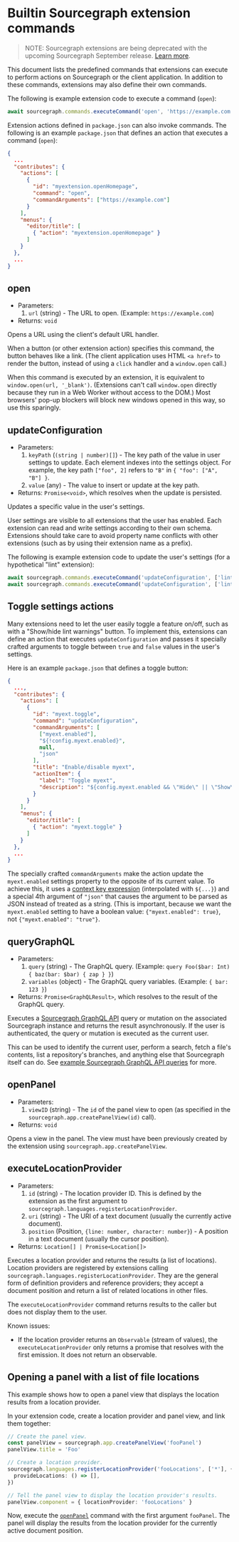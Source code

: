# Builtin Sourcegraph extension commands

> NOTE: Sourcegraph extensions are being deprecated with the upcoming Sourcegraph September release. [Learn more](../deprecation.md).

This document lists the predefined commands that extensions can execute to perform actions on Sourcegraph or the client application. In addition to these commands, extensions may also define their own commands.

The following is example extension code to execute a command (`open`):

```typescript
await sourcegraph.commands.executeCommand('open', 'https://example.com')
```

Extension actions defined in `package.json` can also invoke commands. The following is an example `package.json` that defines an action that executes a command (`open`):

``` json
{
  ...
  "contributes": {
    "actions": [
      {
        "id": "myextension.openHomepage",
        "command": "open",
        "commandArguments": ["https://example.com"]
      }
    ],
    "menus": {
      "editor/title": [
        { "action": "myextension.openHomepage" }
      ]
    }
  },
  ...
}
```

## open

- Parameters:
  1. `url` (string) - The URL to open. (Example: `https://example.com`)
- Returns: `void`

Opens a URL using the client's default URL handler.

When a button (or other extension action) specifies this command, the button behaves like a link. (The client application uses HTML `<a href>` to render the button, instead of using a `click` handler and a `window.open` call.)

When this command is executed by an extension, it is equivalent to `window.open(url, '_blank')`. (Extensions can't call `window.open` directly because they run in a Web Worker without access to the DOM.) Most browsers' pop-up blockers will block new windows opened in this way, so use this sparingly.

## updateConfiguration

- Parameters:
  1. `keyPath` (`(string | number)[]`) - The key path of the value in user settings to update. Each element indexes into the settings object. For example, the key path `["foo", 2]` refers to `"B"` in `{ "foo": ["A", "B"] }`.
  1. `value` (any) - The value to insert or update at the key path.
- Returns: `Promise<void>`, which resolves when the update is persisted.

Updates a specific value in the user's settings.

User settings are visible to all extensions that the user has enabled. Each extension can read and write settings according to their own schema. Extensions should take care to avoid property name conflicts with other extensions (such as by using their extension name as a prefix).

The following is example extension code to update the user's settings (for a hypothetical "lint" extension):

```typescript
await sourcegraph.commands.executeCommand('updateConfiguration', ['lint.ignoreRules'], ['noSemicolons', 'longLines'])
await sourcegraph.commands.executeCommand('updateConfiguration', ['lint.maxWarnings'], 25)
```

## Toggle settings actions

Many extensions need to let the user easily toggle a feature on/off, such as with a "Show/hide lint warnings" button. To implement this, extensions can define an action that executes `updateConfiguration` and passes it specially crafted arguments to toggle between `true` and `false` values in the user's settings.

Here is an example `package.json` that defines a toggle button:

```json
{
  ...,
  "contributes": {
    "actions": [
      {
        "id": "myext.toggle",
        "command": "updateConfiguration",
        "commandArguments": [
          ["myext.enabled"],
          "${!config.myext.enabled}",
          null,
          "json"
        ],
        "title": "Enable/disable myext",
        "actionItem": {
          "label": "Toggle myext",
          "description": "${config.myext.enabled && \"Hide\" || \"Show\"} myext"
        }
      }
    ],
    "menus": {
      "editor/title": [
        { "action": "myext.toggle" }
      ]
    }
  },
  ...
}
```

The specially crafted `commandArguments` make the action update the `myext.enabled` settings property to the opposite of its current value. To achieve this, it uses a [context key expression](context_key_expressions.md) (interpolated with `${...}`) and a special 4th argument of `"json"` that causes the argument to be parsed as JSON instead of treated as a string. (This is important, because we want the `myext.enabled` setting to have a boolean value: `{"myext.enabled": true}`, not `{"myext.enabled": "true"}`.

## queryGraphQL

- Parameters:
  1. `query` (string) - The GraphQL query. (Example: `query Foo($bar: Int) { baz(bar: $bar) { zap } }`)
  1. `variables` (object) - The GraphQL query variables. (Example: `{ bar: 123 }`)
- Returns: `Promise<GraphQLResult>`, which resolves to the result of the GraphQL query.

Executes a [Sourcegraph GraphQL API](../../api/graphql/index.md) query or mutation on the associated Sourcegraph instance and returns the result asynchronously. If the user is authenticated, the query or mutation is executed as the current user.

This can be used to identify the current user, perform a search, fetch a file's contents, list a repository's branches, and anything else that Sourcegraph itself can do. See [example Sourcegraph GraphQL API queries](../../api/graphql/examples.md) for more.

## openPanel

- Parameters:
  1. `viewID` (string) - The `id` of the panel view to open (as specified in the `sourcegraph.app.createPanelView(id)` call).
- Returns: `void`

Opens a view in the panel. The view must have been previously created by the extension using `sourcegraph.app.createPanelView`.

## executeLocationProvider

- Parameters:
  1. `id` (string) - The location provider ID. This is defined by the extension as the first argument to `sourcegraph.languages.registerLocationProvider`.
  1. `uri` (string) - The URI of a text document (usually the currently active document).
  1. `position` (Position, `{line: number, character: number}`) - A position in a text document (usually the cursor position).
- Returns: `Location[] | Promise<Location[]>`

Executes a location provider and returns the results (a list of locations). Location providers are registered by extensions calling `sourcegraph.languages.registerLocationProvider`. They are the general form of definition providers and reference providers; they accept a document position and return a list of related locations in other files.

The `executeLocationProvider` command returns results to the caller but does not display them to the user.

Known issues:

- If the location provider returns an `Observable` (stream of values), the `executeLocationProvider` only returns a promise that resolves with the first emission. It does not return an observable.

## Opening a panel with a list of file locations

This example shows how to open a panel view that displays the location results from a location provider.

In your extension code, create a location provider and panel view, and link them together:

```typescript
// Create the panel view.
const panelView = sourcegraph.app.createPanelView('fooPanel')
panelView.title = 'Foo'

// Create a location provider.
sourcegraph.languages.registerLocationProvider('fooLocations', ['*'], {
  provideLocations: () => [],
})

// Tell the panel view to display the location provider's results.
panelView.component = { locationProvider: 'fooLocations' }
```

Now, execute the [`openPanel`](builtin_commands.md#openPanel) command with the first argument `fooPanel`. The panel will display the results from the location provider for the currently active document position.
